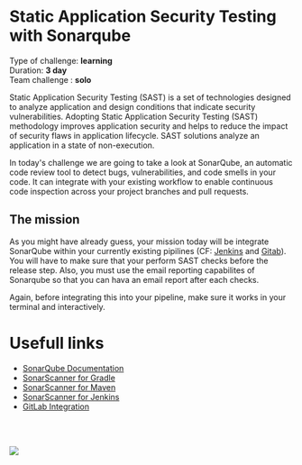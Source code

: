 # Static Application Security Testing with Sonarqube

Type of challenge: **learning** </br>
Duration: **3 day** </br>
Team challenge : **solo**

Static Application Security Testing (SAST) is a set of technologies designed to analyze application and design conditions that indicate security vulnerabilities. Adopting Static Application Security Testing (SAST) methodology improves application security and helps to reduce the impact of security flaws in application lifecycle. SAST solutions analyze an application in a state of non-execution.

In today's challenge we are going to take a look at SonarQube, an automatic code review tool to detect bugs, vulnerabilities, and code smells in your code. It can integrate with your existing workflow to enable continuous code inspection across your project branches and pull requests.

## The mission

As you might have already guess, your mission today will be integrate SonarQube within your currently existing pipilines (CF: [Jenkins](https://github.com/becodeorg/BRIEFING-Jenkins-Pipeline-As-Code/tree/5366052ded940df236350cf99f8c366c01c93547) and [Gitab](https://github.com/becodeorg/BRIEFING-Gitlab-CI/tree/4b2697eccd6303510bf25709f54f7602ce8a07c4)). You will have to make sure that your perform SAST checks before the release step. Also, you must use the email reporting capabilites of Sonarqube so that you can hava an email report after each checks.

Again, before integrating this into your pipeline, make sure it works in your terminal and interactively.

# Usefull links

- [SonarQube Documentation](https://docs.sonarqube.org/latest/)
- [SonarScanner for Gradle](https://docs.sonarqube.org/latest/analysis/scan/sonarscanner-for-gradle/)
- [SonarScanner for Maven](https://docs.sonarqube.org/latest/analysis/scan/sonarscanner-for-maven/)
- [SonarScanner for Jenkins](https://docs.sonarqube.org/latest/analysis/scan/sonarscanner-for-jenkins/)
- [GitLab Integration](https://docs.sonarqube.org/latest/analysis/gitlab-integration/)

<br />
<br />

![](https://media.makeameme.org/created/brace-yourselves-sonarqube.jpg)
